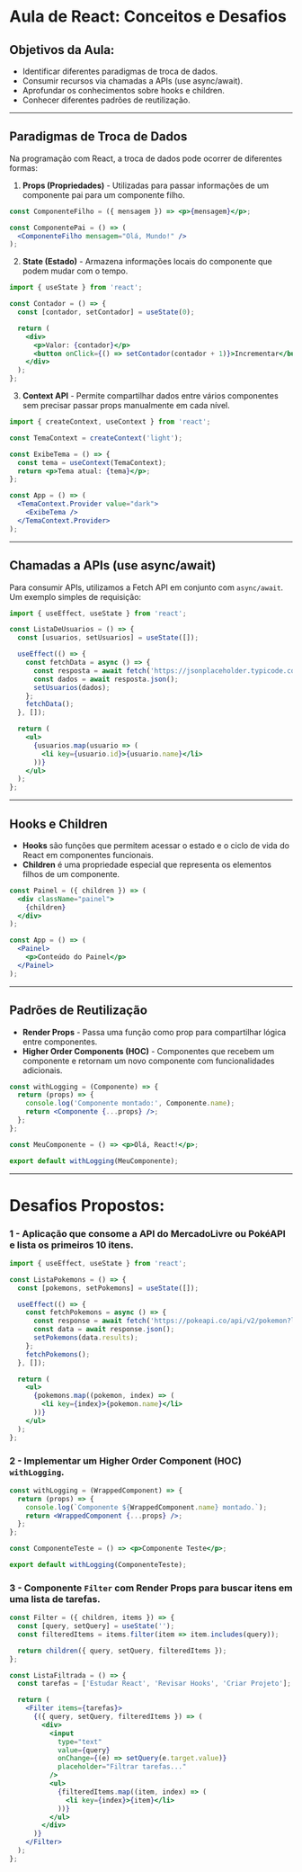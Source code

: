 # Aula de React: Conceitos e Desafios

## Objetivos da Aula:

* Identificar diferentes paradigmas de troca de dados.
* Consumir recursos via chamadas a APIs (use async/await).
* Aprofundar os conhecimentos sobre hooks e children.
* Conhecer diferentes padrões de reutilização.

---

## Paradigmas de Troca de Dados

Na programação com React, a troca de dados pode ocorrer de diferentes formas:

1. **Props (Propriedades)** - Utilizadas para passar informações de um componente pai para um componente filho.

```jsx
const ComponenteFilho = ({ mensagem }) => <p>{mensagem}</p>;

const ComponentePai = () => (
  <ComponenteFilho mensagem="Olá, Mundo!" />
);
```

2. **State (Estado)** - Armazena informações locais do componente que podem mudar com o tempo.

```jsx
import { useState } from 'react';

const Contador = () => {
  const [contador, setContador] = useState(0);

  return (
    <div>
      <p>Valor: {contador}</p>
      <button onClick={() => setContador(contador + 1)}>Incrementar</button>
    </div>
  );
};
```

3. **Context API** - Permite compartilhar dados entre vários componentes sem precisar passar props manualmente em cada nível.

```jsx
import { createContext, useContext } from 'react';

const TemaContext = createContext('light');

const ExibeTema = () => {
  const tema = useContext(TemaContext);
  return <p>Tema atual: {tema}</p>;
};

const App = () => (
  <TemaContext.Provider value="dark">
    <ExibeTema />
  </TemaContext.Provider>
);
```

---

## Chamadas a APIs (use async/await)

Para consumir APIs, utilizamos a Fetch API em conjunto com `async/await`. Um exemplo simples de requisição:

```jsx
import { useEffect, useState } from 'react';

const ListaDeUsuarios = () => {
  const [usuarios, setUsuarios] = useState([]);

  useEffect(() => {
    const fetchData = async () => {
      const resposta = await fetch('https://jsonplaceholder.typicode.com/users');
      const dados = await resposta.json();
      setUsuarios(dados);
    };
    fetchData();
  }, []);

  return (
    <ul>
      {usuarios.map(usuario => (
        <li key={usuario.id}>{usuario.name}</li>
      ))}
    </ul>
  );
};
```

---

## Hooks e Children

* **Hooks** são funções que permitem acessar o estado e o ciclo de vida do React em componentes funcionais.
* **Children** é uma propriedade especial que representa os elementos filhos de um componente.

```jsx
const Painel = ({ children }) => (
  <div className="painel">
    {children}
  </div>
);

const App = () => (
  <Painel>
    <p>Conteúdo do Painel</p>
  </Painel>
);
```

---

## Padrões de Reutilização

* **Render Props** - Passa uma função como prop para compartilhar lógica entre componentes.
* **Higher Order Components (HOC)** - Componentes que recebem um componente e retornam um novo componente com funcionalidades adicionais.

```jsx
const withLogging = (Componente) => {
  return (props) => {
    console.log('Componente montado:', Componente.name);
    return <Componente {...props} />;
  };
};

const MeuComponente = () => <p>Olá, React!</p>;

export default withLogging(MeuComponente);
```

---

# Desafios Propostos:

### 1 - Aplicação que consome a API do MercadoLivre ou PokéAPI e lista os primeiros 10 itens.

```jsx
import { useEffect, useState } from 'react';

const ListaPokemons = () => {
  const [pokemons, setPokemons] = useState([]);

  useEffect(() => {
    const fetchPokemons = async () => {
      const response = await fetch('https://pokeapi.co/api/v2/pokemon?limit=10');
      const data = await response.json();
      setPokemons(data.results);
    };
    fetchPokemons();
  }, []);

  return (
    <ul>
      {pokemons.map((pokemon, index) => (
        <li key={index}>{pokemon.name}</li>
      ))}
    </ul>
  );
};
```

### 2 - Implementar um Higher Order Component (HOC) `withLogging`.

```jsx
const withLogging = (WrappedComponent) => {
  return (props) => {
    console.log(`Componente ${WrappedComponent.name} montado.`);
    return <WrappedComponent {...props} />;
  };
};

const ComponenteTeste = () => <p>Componente Teste</p>;

export default withLogging(ComponenteTeste);
```

### 3 - Componente `Filter` com Render Props para buscar itens em uma lista de tarefas.

```jsx
const Filter = ({ children, items }) => {
  const [query, setQuery] = useState('');
  const filteredItems = items.filter(item => item.includes(query));

  return children({ query, setQuery, filteredItems });
};

const ListaFiltrada = () => {
  const tarefas = ['Estudar React', 'Revisar Hooks', 'Criar Projeto'];

  return (
    <Filter items={tarefas}>
      {({ query, setQuery, filteredItems }) => (
        <div>
          <input
            type="text"
            value={query}
            onChange={(e) => setQuery(e.target.value)}
            placeholder="Filtrar tarefas..."
          />
          <ul>
            {filteredItems.map((item, index) => (
              <li key={index}>{item}</li>
            ))}
          </ul>
        </div>
      )}
    </Filter>
  );
};
```
